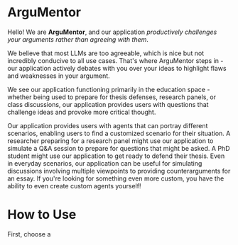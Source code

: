 # ArguMentor

Hello! We are **ArguMentor**, and our application *productively challenges your arguments rather than agreeing with them*. 

We believe that most LLMs are too agreeable, which is nice but not incredibly conducive to all use cases. That's where ArguMentor steps in - our application actively debates with you over your ideas to highlight flaws and weaknesses in your argument. 

We see our application functioning primarily in the education space - whether being used to prepare for thesis defenses, research panels, or class discussions, our application provides users with questions that challenge ideas and provoke more critical thought. 

Our application provides users with agents that can portray different scenarios, enabling users to find a customized scenario for their situation. A researcher preparing for a research panel might use our application to simulate a Q&A session to prepare for questions that might be asked. A PhD student might use our application to get ready to defend their thesis. Even in everyday scenarios, our application can be useful for simulating discussions involving multiple viewpoints to providing counterarguments for an essay. If you're looking for something even more custom, you have the ability to even create custom agents yourself!

# How to Use

First, choose a 

